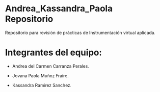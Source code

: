 # Andrea_Kassandra_Paola  Repositorio
Repositorio para revisión de prácticas de Instrumentación virtual aplicada.


# Integrantes del equipo:

- Andrea del Carmen Carranza Perales.

- Jovana Paola Muñoz Fraire.

- Kassandra Ramirez Sanchez.
